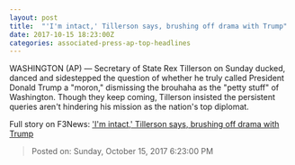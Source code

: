 ```yaml
---
layout: post
title:  "'I'm intact,' Tillerson says, brushing off drama with Trump"
date: 2017-10-15 18:23:00Z
categories: associated-press-ap-top-headlines
---
```


WASHINGTON (AP) — Secretary of State Rex Tillerson on Sunday ducked, danced and sidestepped the question of whether he truly called President Donald Trump a "moron," dismissing the brouhaha as the "petty stuff" of Washington. Though they keep coming, Tillerson insisted the persistent queries aren't hindering his mission as the nation's top diplomat.


Full story on F3News: ['I'm intact,' Tillerson says, brushing off drama with Trump](http://www.f3nws.com/n/2ajzrC)

> Posted on: Sunday, October 15, 2017 6:23:00 PM
